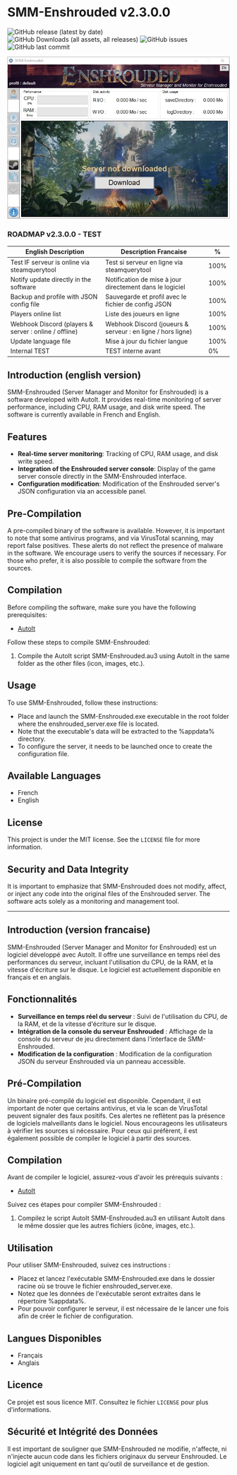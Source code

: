# SMM-Enshrouded v2.3.0.0

![GitHub release (latest by date)](https://img.shields.io/github/v/release/SYSOFTEK/SMM-Enshrouded)
![GitHub Downloads (all assets, all releases)](https://img.shields.io/github/downloads/SYSOFTEK/SMM-Enshrouded/total)
![GitHub issues](https://img.shields.io/github/issues-raw/SYSOFTEK/SMM-Enshrouded)
![GitHub last commit](https://img.shields.io/github/last-commit/SYSOFTEK/SMM-Enshrouded)

![SCREENSHOT](/screenshot.jpg)

### ROADMAP v2.3.0.0 - TEST
|English Description                                           |Description Francaise                                             |%    |
|--------------------------------------------------------------|------------------------------------------------------------------|-----|
|Test IF serveur is online via steamquerytool                  |Test si serveur en ligne via steamquerytool                       |100% |
|Notify update directly in the software                        |Notification de mise à jour directement dans le logiciel          |100% |
|Backup and profile with JSON config file                      |Sauvegarde et profil avec le fichier de config JSON               |100% |
|Players online list                                           |Liste des joueurs en ligne                                        |100% |
|Webhook Discord (players & server : online / offline)         |Webhook Discord (joueurs & serveur : en ligne / hors ligne)       |100% |
|Update language file                                          |Mise à jour du fichier langue                                     |100% |
|Internal TEST                                                 |TEST interne avant                                                |0%   |

## Introduction (english version)
SMM-Enshrouded (Server Manager and Monitor for Enshrouded) is a software developed with AutoIt. It provides real-time monitoring of server performance, including CPU, RAM usage, and disk write speed. The software is currently available in French and English.

## Features
- **Real-time server monitoring**: Tracking of CPU, RAM usage, and disk write speed.
- **Integration of the Enshrouded server console**: Display of the game server console directly in the SMM-Enshrouded interface.
- **Configuration modification**: Modification of the Enshrouded server's JSON configuration via an accessible panel.

## Pre-Compilation
A pre-compiled binary of the software is available. However, it is important to note that some antivirus programs, and via VirusTotal scanning, may report false positives. These alerts do not reflect the presence of malware in the software. We encourage users to verify the sources if necessary. For those who prefer, it is also possible to compile the software from the sources.

## Compilation
Before compiling the software, make sure you have the following prerequisites:
- [AutoIt](https://www.autoitscript.com/site/autoit/)

Follow these steps to compile SMM-Enshrouded:
1. Compile the AutoIt script SMM-Enshrouded.au3 using AutoIt in the same folder as the other files (icon, images, etc.).

## Usage
To use SMM-Enshrouded, follow these instructions:
- Place and launch the SMM-Enshrouded.exe executable in the root folder where the enshrouded_server.exe file is located.
- Note that the executable's data will be extracted to the %appdata% directory.
- To configure the server, it needs to be launched once to create the configuration file.

## Available Languages
- French
- English

## License
This project is under the MIT license. See the `LICENSE` file for more information.

## Security and Data Integrity
It is important to emphasize that SMM-Enshrouded does not modify, affect, or inject any code into the original files of the Enshrouded server. The software acts solely as a monitoring and management tool.

---

## Introduction (version francaise)
SMM-Enshrouded (Server Manager and Monitor for Enshrouded) est un logiciel développé avec AutoIt. Il offre une surveillance en temps réel des performances du serveur, incluant l'utilisation du CPU, de la RAM, et la vitesse d'écriture sur le disque. Le logiciel est actuellement disponible en français et en anglais.

## Fonctionnalités
- **Surveillance en temps réel du serveur** : Suivi de l'utilisation du CPU, de la RAM, et de la vitesse d'écriture sur le disque.
- **Intégration de la console du serveur Enshrouded** : Affichage de la console du serveur de jeu directement dans l'interface de SMM-Enshrouded.
- **Modification de la configuration** : Modification de la configuration JSON du serveur Enshrouded via un panneau accessible.

## Pré-Compilation
Un binaire pré-compilé du logiciel est disponible. Cependant, il est important de noter que certains antivirus, et via le scan de VirusTotal peuvent signaler des faux positifs. Ces alertes ne reflètent pas la présence de logiciels malveillants dans le logiciel. Nous encourageons les utilisateurs à vérifier les sources si nécessaire. Pour ceux qui préfèrent, il est également possible de compiler le logiciel à partir des sources.

## Compilation
Avant de compiler le logiciel, assurez-vous d'avoir les prérequis suivants :
- [AutoIt](https://www.autoitscript.com/site/autoit/)

Suivez ces étapes pour compiler SMM-Enshrouded :
1. Compilez le script AutoIt SMM-Enshrouded.au3 en utilisant AutoIt dans le même dossier que les autres fichiers (icône, images, etc.).

## Utilisation
Pour utiliser SMM-Enshrouded, suivez ces instructions :
- Placez et lancez l'exécutable SMM-Enshrouded.exe dans le dossier racine où se trouve le fichier enshrouded_server.exe.
- Notez que les données de l'exécutable seront extraites dans le répertoire %appdata%.
- Pour pouvoir configurer le serveur, il est nécessaire de le lancer une fois afin de créer le fichier de configuration.

## Langues Disponibles
- Français
- Anglais

## Licence
Ce projet est sous licence MIT. Consultez le fichier `LICENSE` pour plus d'informations.

## Sécurité et Intégrité des Données
Il est important de souligner que SMM-Enshrouded ne modifie, n'affecte, ni n'injecte aucun code dans les fichiers originaux du serveur Enshrouded. Le logiciel agit uniquement en tant qu'outil de surveillance et de gestion.
